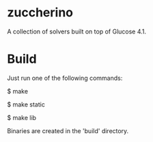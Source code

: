 zuccherino
==========

A collection of solvers built on top of Glucose 4.1.


Build
=====

Just run one of the following commands:

$ make

$ make static

$ make lib


Binaries are created in the 'build' directory.
